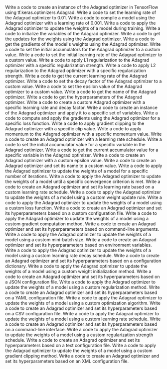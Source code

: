 Write a code to create an instance of the Adagrad optimizer in TensorFlow using tf.keras.optimizers.Adagrad.
Write a code to set the learning rate of the Adagrad optimizer to 0.01.
Write a code to compile a model using the Adagrad optimizer with a learning rate of 0.001.
Write a code to apply the Adagrad optimizer to update the weights of a model during training.
Write a code to initialize the variables of the Adagrad optimizer.
Write a code to get the updates for the weights using the Adagrad optimizer.
Write a code to get the gradients of the model's weights using the Adagrad optimizer.
Write a code to set the initial accumulators for the Adagrad optimizer to a custom value.
Write a code to set the initial learning rate of the Adagrad optimizer to a custom value.
Write a code to apply L1 regularization to the Adagrad optimizer with a specific regularization strength.
Write a code to apply L2 regularization to the Adagrad optimizer with a specific regularization strength.
Write a code to get the current learning rate of the Adagrad optimizer.
Write a code to set the decay factor of the Adagrad optimizer to a custom value.
Write a code to set the epsilon value of the Adagrad optimizer to a custom value.
Write a code to get the name of the Adagrad optimizer.
Write a code to get the hyperparameters of the Adagrad optimizer.
Write a code to create a custom Adagrad optimizer with a specific learning rate and decay factor.
Write a code to create an instance of the Adagrad optimizer and apply it to a specific set of variables.
Write a code to compute and apply the gradients using the Adagrad optimizer for a specific loss function.
Write a code to apply gradient clipping to the Adagrad optimizer with a specific clip value.
Write a code to apply momentum to the Adagrad optimizer with a specific momentum value.
Write a code to create an Adagrad optimizer with a learning rate schedule.
Write a code to set the initial accumulator value for a specific variable in the Adagrad optimizer.
Write a code to get the current accumulator value for a specific variable in the Adagrad optimizer.
Write a code to create an Adagrad optimizer with a custom epsilon value.
Write a code to create an Adagrad optimizer and set its name to a custom value.
Write a code to apply the Adagrad optimizer to update the weights of a model for a specific number of iterations.
Write a code to apply the Adagrad optimizer to update the weights of a model until a specific convergence criterion is met.
Write a code to create an Adagrad optimizer and set its learning rate based on a custom learning rate schedule.
Write a code to apply the Adagrad optimizer to update the weights of a model using a custom weight update rule.
Write a code to apply the Adagrad optimizer to update the weights of a model using a custom loss function.
Write a code to create an Adagrad optimizer and set its hyperparameters based on a custom configuration file.
Write a code to apply the Adagrad optimizer to update the weights of a model using a custom gradient computation method.
Write a code to create an Adagrad optimizer and set its hyperparameters based on command-line arguments.
Write a code to apply the Adagrad optimizer to update the weights of a model using a custom mini-batch size.
Write a code to create an Adagrad optimizer and set its hyperparameters based on environment variables.
Write a code to apply the Adagrad optimizer to update the weights of a model using a custom learning rate decay schedule.
Write a code to create an Adagrad optimizer and set its hyperparameters based on a configuration dictionary.
Write a code to apply the Adagrad optimizer to update the weights of a model using a custom weight initialization method.
Write a code to create an Adagrad optimizer and set its hyperparameters based on a JSON configuration file.
Write a code to apply the Adagrad optimizer to update the weights of a model using a custom regularization method.
Write a code to create an Adagrad optimizer and set its hyperparameters based on a YAML configuration file.
Write a code to apply the Adagrad optimizer to update the weights of a model using a custom optimization algorithm.
Write a code to create an Adagrad optimizer and set its hyperparameters based on a CSV configuration file.
Write a code to apply the Adagrad optimizer to update the weights of a model using a custom learning rate schedule.
Write a code to create an Adagrad optimizer and set its hyperparameters based on a command-line interface.
Write a code to apply the Adagrad optimizer to update the weights of a model using a custom regularization strength schedule.
Write a code to create an Adagrad optimizer and set its hyperparameters based on a text configuration file.
Write a code to apply the Adagrad optimizer to update the weights of a model using a custom gradient clipping method.
Write a code to create an Adagrad optimizer and set its hyperparameters based on an XML configuration file.